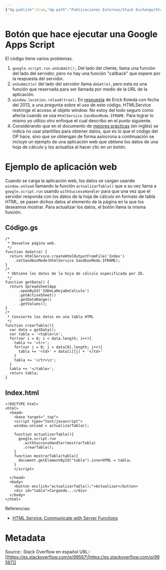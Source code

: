 ```yaml
---
{"dg-publish":true,"dg-path":"Publicaciones Externas/Stack Exchange/Stack Overflow en español/es.stackoverflow.com-99567.md","permalink":"/publicaciones-externas/stack-exchange/stack-overflow-en-espanol/es-stackoverflow-com-99567/","title":"Botón que hace ejecutar una Google Apps Script","hide":true,"noteIcon":"default","created":"2024-04-03T12:49:10.759-06:00","updated":"2024-04-05T16:43:52.576-06:00"}
---
```


# Botón que hace ejecutar una Google Apps Script

El código tiene varios problemas.

1. `google.script.run.onSubmit();` Del lado del cliente, llama una función del lado del servidor, pero no hay una función "callback" que espere por la respuesta del servidor.
2. `onSubmit(e)` del lado del servidor llama `doGet(e)`, pero esta es una función que reservada para ser llamada por medio de la URL de la aplicación.
2. `window.location.reload(true);` En [respuesta][1] de Erick Koleda con fecha del 2013, a una pregunta sobre el uso de este código, HTMLService restringe el acceso al objeto window. No estoy del todo seguro como afecta cuando se usa `HtmlService.SandboxMode.IFRAME`. Para lograr lo mismo yo utilizo otro enfoque el cual describo en el punto siguiente.
3. Considerando que en el documento de [mejores prácticas][2] (en inglés) se indica no usar plantillas para obtener datos, que es lo que el código del OP hace, sino que se obtengan de forma asíncrona a continuación se incluye un ejemplo de una aplicación web que obtiene los datos de una hoja de cálculo y los actualiza al hacer clic en un botón.

# Ejemplo de aplicación web

Cuando se carga la aplicación web, los datos se cargan usando `window.onload` llamando la función `actualizarTabla()` que a su vez llama a `google.script.run` usando `withSuccessHandler` para que una vez que el servidor responda con los datos de la hoja de cálculo en formato de tabla HTML, se pasen dichos datos al elemento de la página en la que los deseamos mostrar. Para actualizar los datos, el botón llama la misma función.

## Código.gs

<!-- language: lang-js -->

    /*
     * Devuelve página web.
     */
    function doGet(e) {
      return HtmlService.createHtmlOutputFromFile('Index')
        .setSandboxMode(HtmlService.SandboxMode.IFRAME);
    }
    /*
     * Obtiene los datos de la hoja de cálculo especificada por ID.
     */
    function getData() {
      return SpreadsheetApp
          .openById('IdDeLaHojaDeCalculo')
          .getActiveSheet()
          .getDataRange()
          .getValues();
    }
    /*
     * Convierte los datos en una tabla HTML
     */
    function crearTabla(){
      var data = getData();
      var tabla = '<table>\n';
      for(var i = 0; i < data.length; i++){
        tabla += '<tr>';
        for(var j = 0; j < data[0].length; j++){
          tabla += '<td>' + data[i][j] + '</td>'
        }
        tabla += '</tr>\n';
      }
      tabla += '</table>';
      return tabla;
    }

## Index.html


<!-- language: lang-html -->

    <!DOCTYPE html>
    <html>
      <head>
        <base target="_top">
        <script type="text/javascript">
        window.onload = actualizarTabla();
        
        function actualizarTabla(){
          google.script.run
            .withSuccessHandler(mostrarTabla)
            .crearTabla();
        }
        function mostrarTabla(tabla){
          document.getElementById("tabla").innerHTML = tabla;
        }
        </script>
        
      </head>
      <body>
        <button onclick="actualizarTabla();">Actualizar</button>
        <div id="tabla">Cargando...</div>
      </body>
    </html>

Referencias:

- [HTML Service: Communicate with Server Functions][3]


  [1]: https://stackoverflow.com/a/15168485/1595451
  [2]: https://developers.google.com/apps-script/guides/html/best-practices
  [3]: https://developers.google.com/apps-script/guides/html/communication

# Metadata
Source:: Stack Overflow en español
URL:: [[https://es.stackoverflow.com/q/99567\|https://es.stackoverflow.com/q/99567]]

